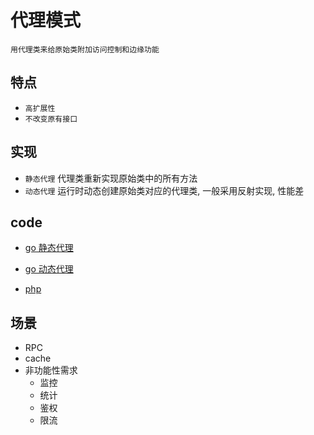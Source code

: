# 代理模式

    用代理类来给原始类附加访问控制和边缘功能

## 特点

- `高扩展性`
- `不改变原有接口`

## 实现

- `静态代理` 代理类重新实现原始类中的所有方法
- `动态代理` 运行时动态创建原始类对应的代理类, 一般采用反射实现, 性能差

## code

- [go 静态代理](src/go/dp/proxy-static.go)
- [go 动态代理](src/go/dp/proxy-dynamic.go)

- [php](src/php_design_patterns/proxy/proxy.php)

## 场景

- RPC
- cache
- 非功能性需求
  - 监控
  - 统计
  - 鉴权
  - 限流